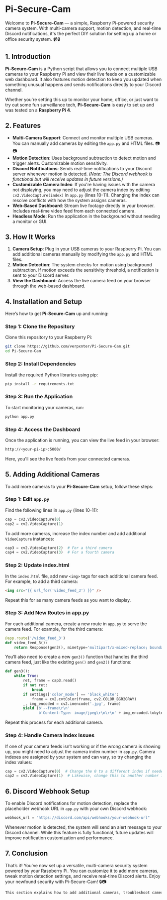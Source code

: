 # **Pi-Secure-Cam**

Welcome to **Pi-Secure-Cam** — a simple, Raspberry Pi-powered security camera system. With multi-camera support, motion detection, and real-time Discord notifications, it's the perfect DIY solution for setting up a home or office security system. 📹🔒

## 1. Introduction

**Pi-Secure-Cam** is a Python script that allows you to connect multiple USB cameras to your Raspberry Pi and view their live feeds on a customizable web dashboard. It also features motion detection to keep you updated when something unusual happens and sends notifications directly to your Discord channel.

Whether you're setting this up to monitor your home, office, or just want to try out some fun surveillance tech, **Pi-Secure-Cam** is easy to set up and was tested on a **Raspberry Pi 4**.

## 2. Features

- **Multi-Camera Support**: Connect and monitor multiple USB cameras. You can manually add cameras by editing the `app.py` and HTML files. 📷📷
- **Motion Detection**: Uses background subtraction to detect motion and trigger alerts. Customizable motion sensitivity.
- **Discord Notifications**: Sends real-time notifications to your Discord server whenever motion is detected. *(Note: The Discord webhook is functional but will receive updates in future versions.)*
- **Customizable Camera Index**: If you're having issues with the camera not displaying, you may need to adjust the camera index by editing `cv2.VideoCapture(index)` in `app.py` (lines 10-11). Changing the index can resolve conflicts with how the system assigns cameras.
- **Web-Based Dashboard**: Stream live footage directly in your browser. Includes real-time video feed from each connected camera.
- **Headless Mode**: Run the application in the background without needing a monitor or GUI.

## 3. How It Works

1. **Camera Setup**: Plug in your USB cameras to your Raspberry Pi. You can add additional cameras manually by modifying the `app.py` and HTML files.
2. **Motion Detection**: The system checks for motion using background subtraction. If motion exceeds the sensitivity threshold, a notification is sent to your Discord server.
3. **View the Dashboard**: Access the live camera feed on your browser through the web-based dashboard.

## 4. Installation and Setup

Here’s how to get **Pi-Secure-Cam** up and running:

### Step 1: Clone the Repository
Clone this repository to your Raspberry Pi:

```bash
git clone https://github.com/verpxnter/Pi-Secure-Cam.git
cd Pi-Secure-Cam
```

### Step 2: Install Dependencies
Install the required Python libraries using pip:

```bash
pip install -r requirements.txt
```
### Step 3: Run the Application
To start monitoring your cameras, run:

```bash
python app.py
```

### Step 4: Access the Dashboard
Once the application is running, you can view the live feed in your browser:

```bash
http://<your-pi-ip>:5000/
```
Here, you'll see the live feeds from your connected cameras.

## 5. Adding Additional Cameras

To add more cameras to your **Pi-Secure-Cam** setup, follow these steps:

### Step 1: Edit `app.py`

Find the following lines in `app.py` (lines 10-11):

```python
cap = cv2.VideoCapture(0)
cap2 = cv2.VideoCapture(1)
```
To add more cameras, increase the index number and add additional `VideoCapture` instances:
```python
cap3 = cv2.VideoCapture(2)  # For a third camera
cap4 = cv2.VideoCapture(3)  # For a fourth camera
```

### Step 2: Update index.html
In the `index.html` file, add new `<img>` tags for each additional camera feed. For example, to add a third camera:

```html
<img src="{{ url_for('video_feed_3') }}" />
```
Repeat this for as many camera feeds as you want to display.

### Step 3: Add New Routes in app.py
For each additional camera, create a new route in `app.py` to serve the camera feed. For example, for the third camera:

```python
@app.route('/video_feed_3')
def video_feed_3():
    return Response(gen3(), mimetype='multipart/x-mixed-replace; boundary=frame')
```
You’ll also need to create a new `gen3()` function that handles the third camera feed, just like the existing `gen()` and `gen2()` functions:
```python
def gen3():
    while True:
        ret, frame = cap3.read()
        if not ret:
            break
        if settings['color_mode'] == 'black_white':
            frame = cv2.cvtColor(frame, cv2.COLOR_BGR2GRAY)
        _, img_encoded = cv2.imencode('.jpg', frame)
        yield (b'--frame\r\n'
               b'Content-Type: image/jpeg\r\n\r\n' + img_encoded.tobytes() + b'\r\n')
```
Repeat this process for each additional camera.

### Step 4: Handle Camera Index Issues
If one of your camera feeds isn’t working or if the wrong camera is showing up, you might need to adjust the camera index number in `app.py`. Camera indexes are assigned by your system and can vary, so try changing the index values:

```python
cap = cv2.VideoCapture(0)  # Change the 0 to a different index if needed
cap2 = cv2.VideoCapture(1)  # Likewise, change this to another number if necessary
```

## 6. Discord Webhook Setup
To enable Discord notifications for motion detection, replace the placeholder webhook URL in `app.py` with your own Discord webhook:

```python
webhook_url = "https://discord.com/api/webhooks/your-webhook-url"
```
Whenever motion is detected, the system will send an alert message to your Discord channel. While this feature is fully functional, future updates will improve notification customization and performance.

## 7. Conclusion
That’s it! You've now set up a versatile, multi-camera security system powered by your Raspberry Pi. You can customize it to add more cameras, tweak motion detection settings, and receive real-time Discord alerts. Enjoy your newfound security with Pi-Secure-Cam! 🔒📷

```css
This section explains how to add additional cameras, troubleshoot camera index issues, and configure the Discord webhook for notifications.
```
